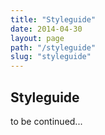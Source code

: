 ```yaml
---
title: "Styleguide"
date: 2014-04-30
layout: page
path: "/styleguide"
slug: "styleguide"
---
```


## Styleguide

to be continued...
